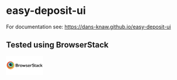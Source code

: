 easy-deposit-ui
===========

For documentation see: https://dans-knaw.github.io/easy-deposit-ui

Tested using BrowserStack
-------------------------

<a href="https://www.browserstack.com/"><img src="docs/browserstack-logo-600x315.png" width="20%" height="20%" /></a>
